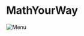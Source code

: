 # MathYourWay

![Menu](https://github.com/Jeka107/MathYourWay/assets/99332954/926072ef-4a35-4708-9553-762f79e123d5)
